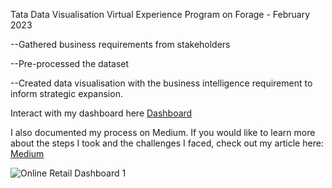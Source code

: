 Tata Data Visualisation Virtual Experience Program on Forage - February 2023

--Gathered business requirements from stakeholders

--Pre-processed the dataset

--Created data visualisation with the business intelligence requirement to inform strategic expansion.

Interact with my dashboard here [Dashboard](https://www.novypro.com/project/tata-data-visualisation-empowering-business-with-effective-insights-virtual-internship)

I also documented my process on Medium. If you would like to learn more about the steps I took and the challenges I faced, check out my article here: 
[Medium](https://medium.com/@ifeloluwabakare/tata-data-visualisation-virtual-internship-building-an-online-retail-dashboard-ac60fe696895)

![Online Retail Dashboard 1](https://user-images.githubusercontent.com/61271340/225336223-b3cd2b25-af74-4c0f-8c45-00f6fe9f1bde.png)


